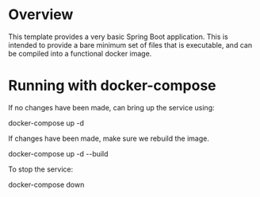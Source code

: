 # Overview
This template provides a very basic Spring Boot application. This is intended to provide a bare minimum set of files that is executable, and can be compiled into a functional docker image.

# Running with docker-compose
If no changes have been made, can bring up the service using:

docker-compose up -d

If changes have been made, make sure we rebuild the image.

docker-compose up -d --build


To stop the service:

docker-compose down
